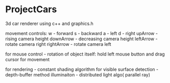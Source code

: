 # ProjectCars
3d car renderer using c++ and graphics.h

movement controls:
w - forward
s - backward
a - left
d - right
upArrow - rising camera height
downArrow - decreasing camera height
leftArrow - rotate camera right
rightArrow - rotate camera left

for mouse control - rotation of object itself:
hold left mouse button and drag cursor for movement

for rendering - constant shading algorithm
for visible surface detection - depth-buffer method
illuminaiton - distributed light algo( parallel ray)